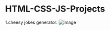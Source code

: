 # HTML-CSS-JS-Projects
1.cheesy jokes generator:
![image](https://github.com/bestcoolestp/HTML-CSS-JS-Projects/assets/108534975/ac25d50e-0bca-4ab5-b29b-7117350494d3)

